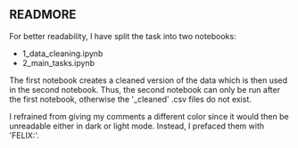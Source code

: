 ## READMORE ##
For better readability, I have split the task into two notebooks:
- 1_data_cleaning.ipynb
- 2_main_tasks.ipynb

The first notebook creates a cleaned version of the data which is then used in the second notebook.
Thus, the second notebook can only be run after the first notebook, otherwise the '_cleaned' .csv files do not exist.

I refrained from giving my comments a different color since it would then be unreadable either in dark or light mode.
Instead, I prefaced them with 'FELIX:'.
